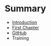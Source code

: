 # Summary

* [Introduction](README.md)
* [First Chapter](chapter1.md)
* [GitHub](issue-queue.md)
* Training

